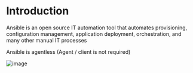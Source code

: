 # Introduction
Ansible is an open source IT automation tool that automates provisioning, configuration management, application deployment, orchestration, and many other manual IT processes

Ansible is agentless (Agent / client is not required)

![image](https://user-images.githubusercontent.com/96326288/210482167-11959f10-bfdf-4cf0-81e9-0458a92c8055.png)
